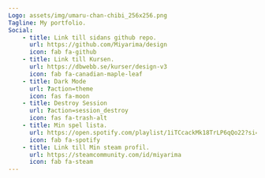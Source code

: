 ```yaml
---
Logo: assets/img/umaru-chan-chibi_256x256.png
Tagline: My portfolio.
Social:
    - title: Link till sidans github repo.
      url: https://github.com/Miyarima/design
      icon: fab fa-github
    - title: Link till Kursen.
      url: https://dbwebb.se/kurser/design-v3
      icon: fab fa-canadian-maple-leaf
    - title: Dark Mode
      url: ?action=theme
      icon: fas fa-moon
    - title: Destroy Session
      url: ?action=session_destroy
      icon: fas fa-trash-alt
    - title: Min spel lista.
      url: https://open.spotify.com/playlist/1iTCcackMk18TrLP6qQo22?si=f7af40538eaa43b4=1
      icon: fab fa-spotify
    - title: Link till Min steam profil.
      url: https://steamcommunity.com/id/miyarima
      icon: fab fa-steam   
---
```

